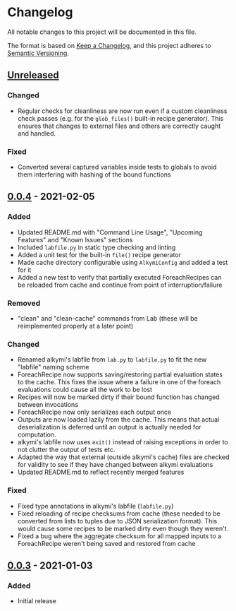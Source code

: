 # Changelog
All notable changes to this project will be documented in this file.

The format is based on [Keep a Changelog](https://keepachangelog.com/en/1.0.0/),
and this project adheres to [Semantic Versioning](https://semver.org/spec/v2.0.0.html).

## [Unreleased]

### Changed
- Regular checks for cleanliness are now run even if a custom cleanliness check passes (e.g. for the `glob_files()`
built-in recipe generator). This ensures that changes to external files and others are correctly caught and handled.

### Fixed
- Converted several captured variables inside tests to globals to avoid them interfering with hashing of the bound
functions

## [0.0.4] - 2021-02-05
### Added
- Updated README.md with "Command Line Usage", "Upcoming Features" and "Known Issues" sections
- Included `labfile.py` in static type checking and linting
- Added a unit test for the built-in `file()` recipe generator
- Made cache directory configurable using `AlkymiConfig` and added a test for it
- Added a new test to verify that partially executed ForeachRecipes can be reloaded from cache and continue from point
of interruption/failure

### Removed
- "clean" and "clean-cache" commands from Lab (these will be reimplemented properly at a later point)

### Changed
- Renamed alkymi's labfile from `lab.py` to `labfile.py` to fit the new "labfile" naming scheme
- ForeachRecipe now supports saving/restoring partial evaluation states to the cache. This fixes the issue where a
failure in one of the foreach evaluations could cause all the work to be lost
- Recipes will now be marked dirty if their bound function has changed between invocations
- ForeachRecipe now only serializes each output once
- Outputs are now loaded lazily from the cache. This means that actual deserialization is deferred until an output is
actually needed for computation.
- alkymi's labfile now uses `exit()` instead of raising exceptions in order to not clutter the output of tests etc.
- Adapted the way that external (outside alkymi's cache) files are checked for validity to see if they have changed
between alkymi evaluations
- Updated README.md to reflect recently merged features

### Fixed
- Fixed type annotations in alkymi's labfile (`labfile.py`)
- Fixed reloading of recipe checksums from cache (these needed to be converted from lists to tuples due to JSON
serialization format). This would cause some recipes to be marked dirty even though they weren't.
- Fixed a bug where the aggregate checksum for all mapped inputs to a ForeachRecipe weren't being saved and restored
from cache

## [0.0.3] - 2021-01-03
### Added
- Initial release

[Unreleased]: https://github.com/MathiasStokholm/alkymi/compare/v0.0.4...HEAD
[0.0.4]: https://github.com/MathiasStokholm/alkymi/compare/v0.0.3...v0.0.4
[0.0.3]: https://github.com/MathiasStokholm/alkymi/releases/tag/v0.0.3
